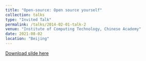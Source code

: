 ```yaml
---
title: "Open-source: Open source yourself"
collection: talks
type: "Invited Talk"
permalink: /talks/2014-02-01-talk-2
venue: "Institute of Computing Technology, Chinese Academy"
date: 2021-08-02
location: "Beijing"
---
```


[Download silde here](https://docs.google.com/presentation/d/1slOX0JeNf1la_Zw6jF1nXUteH0OFKMmf/edit#slide=id.p1)

